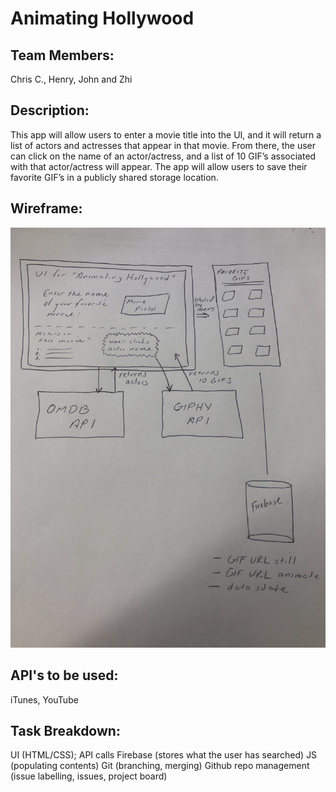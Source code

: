 # Animating Hollywood

## Team Members:
Chris C., Henry, John and Zhi

## Description: 
This app will allow users to enter a movie title into the UI, and it will return a list of actors and actresses that appear in that movie. From there, the user can click on the name of an actor/actress, and a list of 10 GIF’s associated with that actor/actress will appear. The app will allow users to save their favorite GIF’s in a publicly shared storage location.

## Wireframe:
<img src="IMG_0424.jpg">

## API's to be used:
iTunes, YouTube

## Task Breakdown:
UI (HTML/CSS);
API calls
Firebase (stores what the user has searched)
JS (populating contents)
Git (branching, merging) 
Github repo management (issue labelling, issues, project board)

